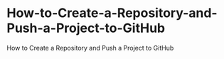 # How-to-Create-a-Repository-and-Push-a-Project-to-GitHub
How to Create a Repository and Push a Project to GitHub
